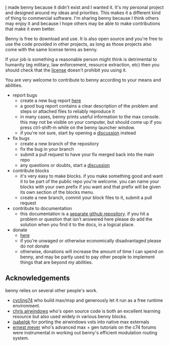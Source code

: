 [I](https://www.jamesholden.org/) made benny because it didn't exist and I wanted it. It's my personal project and designed around my ideas and priorities. This makes it a different kind of thing to commercial software. I'm sharing benny because I think others may enjoy it and because I hope others may be able to make contributions that make it even better.

Benny is free to download and use. It is also open source and you're free to use the code provided in other projects, as long as those projects also come with the same license terms as benny. 

If your job is something a reasonable person might think is detrimental to humanity (eg military, law enforcement, resource extraction, etc) then you should check that the [license](https://github.com/jamesholdenmusic/benny?tab=License-1-ov-file) doesn't prohibit you using it.

You are very welcome to contribute to benny according to your means and abilities.

- report bugs
    - create a new bug report [here](https://github.com/jamesholdenmusic/benny/issues)
    - a good bug report contains a clear description of the problem and steps or attached files to reliably reproduce it
    - in many cases, benny prints useful information to the max console. this may not be visible on your computer, but should come up if you press ctrl-shift-m while on the benny launcher window.
    - if you're not sure, start by opening a [discussion](https://github.com/jamesholdenmusic/benny/discussions) instead
- fix bugs
    - create a new branch of the repository
    - fix the bug in your branch
    - submit a pull request to have your fix merged back into the main repo
    - any questions or doubts, start a [discussion](https://github.com/jamesholdenmusic/benny/discussions)
- contribute blocks
    - it's very easy to make blocks. if you make something good and want it to be part of the public repo you're welcome. you can name your blocks with your own prefix if you want and that prefix will be given its own section of the blocks menu.
    - create a new branch, commit your block files to it, submit a pull request
- contribute to documentation
    - this documentation is a [separate github repository](https://github.com/jamesholdenmusic/BennyDocs). if you hit a problem or question that isn't answered here please do add the solution when you find it to the docs, in a logical place.
- donate
    - [here](https://www.paypal.com/donate/?hosted_button_id=PBQ7JWRPJKLWQ)
    - if you're unwaged or otherwise economically disadvantaged please do not donate
    - otherwise, donations will increase the amount of time I can spend on benny, and may be partly used to pay other people to implement things that are beyond my abilities. 

## Acknowledgements

benny relies on several other people's work.

- [cycling74](https://www.cycling74.com) who build max/msp and generously let it run as a free runtime environment.
- [chris airwindows](https://www.airwindows.com) who's open source code is both an excellent learning resource but also used widely in various benny blocks.
- [isabelgk](https://github.com/isabelgk/airfx) for porting the airwindows vsts into native max externals
- [ernest meyer](https://www.yofiel.com) who's advanced max + gen tutorials on the c74 forums were instrumental in working out benny's efficient modulation routing system.
